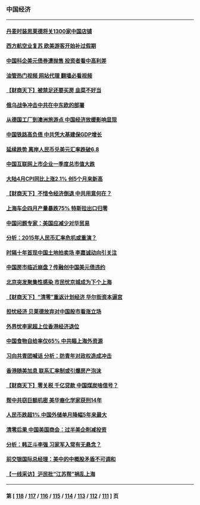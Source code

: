 ### 中国经济
---
#### [丹麦时装思莱德将关1300家中国店铺](../../pages/ncid283/n13736064.md?05140845) 
#### [西方航空业复苏 欧美游客开始补过假期](../../pages/ncid283/n13735890.md?05140845) 
#### [中国科企美元债券遭抛售 投资者看中高利差](../../pages/ncid283/n13735182.md?05140845) 
#### [油管热门视频 网站代理 翻墙必看视频](http://209.222.30.114:81/youtube.html?05140845)
#### [【财商天下】被禁足还要买房 韭菜不好当](../../pages/ncid283/n13734833.md?05140845) 
#### [俄乌战争冲击中共在中东欧的部署](../../pages/ncid283/n13734903.md?05140845) 
#### [从德国工厂到澳洲旅游点 中国经济放缓影响显现](../../pages/ncid283/n13734773.md?05140845) 
#### [中国铁路高负债 中共凭大基建保GDP增长](../../pages/ncid283/n13734868.md?05140845) 
#### [延续跌势 离岸人民币兑美元汇率跌破6.8](../../pages/ncid283/n13734230.md?05140845) 
#### [中国互联网上市企业一季度总市值大跌](../../pages/ncid283/n13734337.md?05140845) 
#### [大陆4月CPI同比上涨2.1% 创5个月来新高](../../pages/ncid283/n13733961.md?05140845) 
#### [【财商天下】不惜令经济倒退 中共用意何在？](../../pages/ncid283/n13733588.md?05140845) 
#### [上海车企四月产量暴跌75% 特斯拉出口归零](../../pages/ncid283/n13733278.md?05140845) 
#### [中国问题专家：美国应减少对华贸易](../../pages/ncid283/n13733444.md?05140845) 
#### [分析：2015年人民币汇率危机或重演？](../../pages/ncid283/n13733648.md?05140845) 
#### [时隔十年首现中国土地拍卖场 李嘉诚动向引关注](../../pages/ncid283/n13733574.md?05140845) 
#### [中国房市临近崩盘？传融创中国美元债违约](../../pages/ncid283/n13733285.md?05140845) 
#### [北京突发聚集性感染 市民忧京城成为下个上海](../../pages/ncid283/n13732920.md?05140845) 
#### [【财商天下】“清零”重返计划经济 华尔街资本逼宫](../../pages/ncid283/n13732331.md?05140845) 
#### [担忧经济 贝莱德放弃对中国股市看涨立场](../../pages/ncid283/n13732374.md?05140845) 
#### [外界忧李家超上位香港经济退位](../../pages/ncid283/n13732290.md?05140845) 
#### [中国食物自给率仅65% 中共瞄上海外资源](../../pages/ncid283/n13732272.md?05140845) 
#### [习向共青团喊话 分析：防青年对政权造成冲击](../../pages/ncid283/n13732150.md?05140845) 
#### [香港随美加息 联系汇率制或引爆房产泡沫](../../pages/ncid283/n13732223.md?05140845) 
#### [【财商天下】零关税 千亿贷款 中国煤炭啥信号？](../../pages/ncid283/n13731880.md?05140845) 
#### [帮中共窃巨额机密 美华裔化学家获刑14年](../../pages/ncid283/n13731669.md?05140845) 
#### [人民币跌超1% 中国外储单月降幅5年来最大](../../pages/ncid283/n13731552.md?05140845) 
#### [清零后果 中国美国商会：过半美企削减投资](../../pages/ncid283/n13731358.md?05140845) 
#### [分析：韩正斗李强 习家军入常有无悬念？](../../pages/ncid283/n13731467.md?05140845) 
#### [前交银国际总经理：美中的中概股矛盾不可调和](../../pages/ncid283/n13731487.md?05140845) 
#### [【一线采访】沪民批“江苏帮”祸乱上海](../../pages/ncid283/n13731242.md?05140845) 

---
#### 第 [ [118](./118.md?05140845) / [117](./117.md?05140845) / [116](./116.md?05140845) / [115](./115.md?05140845) / [114](./114.md?05140845) / [113](./113.md?05140845) / [112](./112.md?05140845) / [111](./111.md?05140845) ] 页

